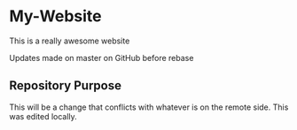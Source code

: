 # My-Website

This is a really awesome website

Updates made on master on GitHub before rebase

## Repository Purpose

This will be a change that conflicts with whatever is on the remote side. 
This was edited locally. 
